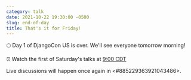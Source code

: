 ```yaml
---
category: talk
date: 2021-10-22 19:30:00 -0500
slug: end-of-day
title: That's it for Friday!
---
```


🌕 Day 1 of DjangoCon US is over. We'll see everyone tomorrow morning!

:alarm_clock: Watch the first of Saturday's talks at [9:00 CDT](https://time.is/compare/0900AM_22_October_2021_in_Chicago)

Live discussions will happen once again in <#885229363921043486>.
